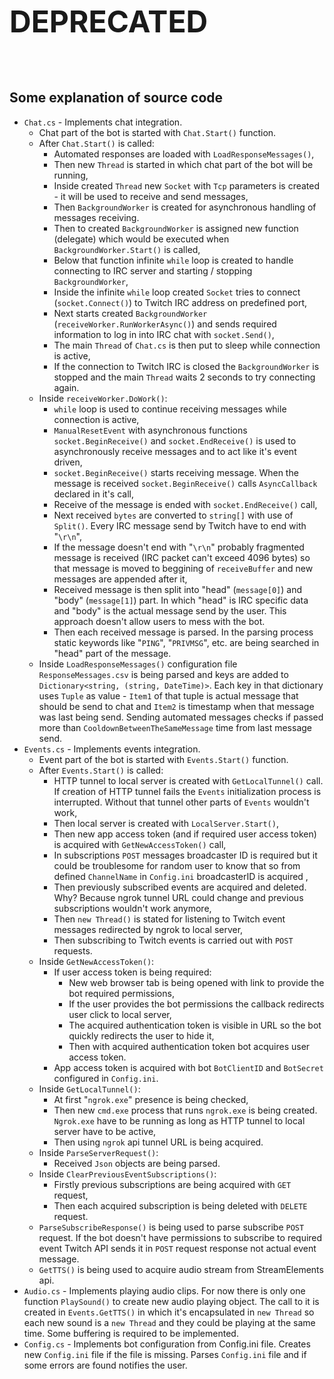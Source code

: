 <font size="10">**DEPRECATED**</font>
<br><br><br><br>

## **Some explanation of source code**
- `Chat.cs` - Implements chat integration.
  - Chat part of the bot is started with `Chat.Start()` function.
  - After `Chat.Start()` is called:
    - Automated responses are loaded with `LoadResponseMessages()`,
    - Then new `Thread` is started in which chat part of the bot will be running,
    - Inside created `Thread` new `Socket` with `Tcp` parameters is created - it will be used to receive and send messages,
    - Then `BackgroundWorker` is created for asynchronous handling of messages receiving.
    - Then to created `BackgroundWorker` is assigned new function (delegate) which would be executed when `BackgroundWorker.Start()` is called,
    - Below that function infinite `while` loop is created to handle connecting to IRC server and starting / stopping `BackgroundWorker`,
    - Inside the infinite `while` loop created `Socket` tries to connect (`socket.Connect()`) to Twitch IRC address on predefined port,
    - Next starts created `BackgroundWorker` (`receiveWorker.RunWorkerAsync()`) and sends required information to log in into IRC chat with `socket.Send()`,
    - The main `Thread` of `Chat.cs` is then put to sleep while connection is active,
    - If the connection to Twitch IRC is closed the `BackgroundWorker` is stopped and the main `Thread` waits 2 seconds to try connecting again.
  - Inside `receiveWorker.DoWork()`:
    - `while` loop is used to continue receiving messages while connection is active,
    - `ManualResetEvent` with asynchronous functions `socket.BeginReceive()` and `socket.EndReceive()` is used to asynchronously receive messages and to act like it's event driven,
    - `socket.BeginReceive()` starts receiving message. When the message is received `socket.BeginReceive()` calls `AsyncCallback` declared in it's call,
    - Receive of the message is ended with `socket.EndReceive()` call,
    - Next received `bytes` are converted to `string[]` with use of `Split()`. Every IRC message send by Twitch have to end with "`\r\n`",
    - If the message doesn't end with "`\r\n`" probably fragmented message is received (IRC packet can't exceed 4096 bytes) so that message is moved to beggining of `receiveBuffer` and new messages are appended after it,
    - Received message is then split into "head" (`message[0]`) and "body" (`message[1]`) part. In which "head" is IRC specific data and "body" is the actual message send by the user. This approach doesn't allow users to mess with the bot.
    - Then each received message is parsed. In the parsing process static keywords like "`PING`", "`PRIVMSG`", etc. are being searched in "head" part of the message.
  - Inside `LoadResponseMessages()` configuration file `ResponseMessages.csv` is being parsed and keys are added to `Dictionary<string, (string, DateTime)>`. Each key in that dictionary uses `Tuple` as value - `Item1` of that tuple is actual message that should be send to chat and `Item2` is timestamp when that message was last being send. Sending automated messages checks if passed more than `CooldownBetweenTheSameMessage` time from last message send.
- `Events.cs` - Implements events integration.
  - Event part of the bot is started with `Events.Start()` function.
  - After `Events.Start()` is called:
    - HTTP tunnel to local server is created with `GetLocalTunnel()` call. If creation of HTTP tunnel fails the `Events` initialization process is interrupted. Without that tunnel other parts of `Events` wouldn't work,
    - Then local server is created with `LocalServer.Start()`,
    - Then new app access token (and if required user access token) is acquired  with `GetNewAccessToken()` call,
    - In subscriptions `POST` messages broadcaster ID is required but it could be troublesome for random user to know that so from defined `ChannelName` in `Config.ini` broadcasterID is acquired ,
    - Then previously subscribed events are acquired and deleted. Why? Because ngrok tunnel URL could change and previous subscriptions wouldn't work anymore,
    - Then `new Thread()` is stated for listening to Twitch event messages redirected by ngrok to local server,
    - Then subscribing to Twitch events is carried out with `POST` requests.
  - Inside `GetNewAccessToken()`:
    - If user access token is being required:
      - New web browser tab is being opened with link to provide the bot required permissions,
      - If the user provides the bot permissions the callback redirects user click to local server,
      - The acquired authentication token is visible in URL so the bot quickly redirects the user to hide it,
      - Then with acquired authentication token bot acquires user access token.
    - App access token is acquired with bot `BotClientID` and `BotSecret` configured in `Config.ini`.
  - Inside `GetLocalTunnel()`:
    - At first "`ngrok.exe`" presence is being checked,
    - Then new `cmd.exe` process that runs `ngrok.exe` is being created. `Ngrok.exe` have to be running as long as HTTP tunnel to local server have to be active,
    - Then using `ngrok` api tunnel URL is being acquired.
  - Inside `ParseServerRequest()`:
    - Received `Json` objects are being parsed.
  - Inside `ClearPreviousEventSubscriptions()`:
    - Firstly previous subscriptions are being acquired with `GET` request,
    - Then each acquired subscription is being deleted with `DELETE` request.
  - `ParseSubscribeResponse()` is being used to parse subscribe `POST` request. If the bot doesn't have permissions to subscribe to required event Twitch API sends it in `POST` request response not actual event message.
  - `GetTTS()` is being used to acquire audio stream from StreamElements api.
- `Audio.cs` - Implements playing audio clips. For now there is only one function `PlaySound()` to create new audio playing object. The call to it is created in `Events.GetTTS()` in which it's encapsulated in `new Thread` so each new sound is a `new Thread` and they could be playing at the same time. Some buffering is required to be implemented.
- `Config.cs` - Implements bot configuration from Config.ini file. Creates new `Config.ini` file if the file is missing. Parses `Config.ini` file and if some errors are found notifies the user.